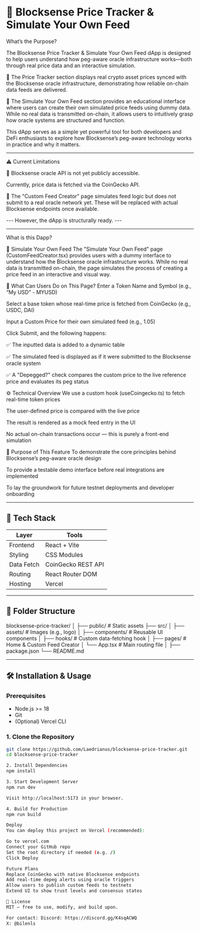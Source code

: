 # 🧠 Blocksense Price Tracker & Simulate Your Own Feed

What’s the Purpose?

The Blocksense Price Tracker & Simulate Your Own Feed dApp is designed to help users understand how peg-aware oracle infrastructure works—both through real price data and an interactive simulation.

🔹 The Price Tracker section displays real crypto asset prices synced with the Blocksense oracle infrastructure, demonstrating how reliable on-chain data feeds are delivered.

🔹 The Simulate Your Own Feed section provides an educational interface where users can create their own simulated price feeds using dummy data. While no real data is transmitted on-chain, it allows users to intuitively grasp how oracle systems are structured and function.

This dApp serves as a simple yet powerful tool for both developers and DeFi enthusiasts to explore how Blocksense’s peg-aware technology works in practice and why it matters.

---

⚠️ Current Limitations

🔐 Blocksense oracle API is not yet publicly accessible.

Currently, price data is fetched via the CoinGecko API.

🤖 The "Custom Feed Creator" page simulates feed logic but does not submit to a real oracle network yet.
These will be replaced with actual Blocksense endpoints once available.

--- However, the dApp is structurally ready. ---

---

What is this Dapp?

🧪 Simulate Your Own Feed
The "Simulate Your Own Feed" page (CustomFeedCreator.tsx) provides users with a dummy interface to understand how the Blocksense oracle infrastructure works. While no real data is transmitted on-chain, the page simulates the process of creating a price feed in an interactive and visual way.

🔧 What Can Users Do on This Page?
Enter a Token Name and Symbol (e.g., “My USD” - MYUSD)

Select a base token whose real-time price is fetched from CoinGecko (e.g., USDC, DAI)

Input a Custom Price for their own simulated feed (e.g., 1.05)

Click Submit, and the following happens:

✅ The inputted data is added to a dynamic table

✅ The simulated feed is displayed as if it were submitted to the Blocksense oracle system

✅ A "Depegged?" check compares the custom price to the live reference price and evaluates its peg status

⚙️ Technical Overview
We use a custom hook (useCoingecko.ts) to fetch real-time token prices

The user-defined price is compared with the live price

The result is rendered as a mock feed entry in the UI

No actual on-chain transactions occur — this is purely a front-end simulation

🎯 Purpose of This Feature
To demonstrate the core principles behind Blocksense’s peg-aware oracle design

To provide a testable demo interface before real integrations are implemented

To lay the groundwork for future testnet deployments and developer onboarding

---

## 🧩 Tech Stack

| Layer      | Tools                          |
|------------|-------------------------------|
| Frontend   | React + Vite                  |
| Styling    | CSS Modules                   |
| Data Fetch | CoinGecko REST API            |
| Routing    | React Router DOM              |
| Hosting    | Vercel                        |

---

## 📂 Folder Structure
blocksense-price-tracker/
│
├── public/ # Static assets
├── src/
│ ├── assets/ # Images (e.g., logo)
│ ├── components/ # Reusable UI components
│ ├── hooks/ # Custom data-fetching hook
│ ├── pages/ # Home & Custom Feed Creator
│ └── App.tsx # Main routing file
│
├── package.json
└── README.md


---

## 🛠️ Installation & Usage

### Prerequisites

- Node.js >= 18
- Git
- (Optional) Vercel CLI

### 1. Clone the Repository

```bash
git clone https://github.com/Laedrianus/blocksense-price-tracker.git
cd blocksense-price-tracker

2. Install Dependencies
npm install

3. Start Development Server
npm run dev

Visit http://localhost:5173 in your browser.

4. Build for Production
npm run build

Deploy
You can deploy this project on Vercel (recommended):

Go to vercel.com
Connect your GitHub repo
Set the root directory if needed (e.g. /)
Click Deploy

Future Plans
Replace CoinGecko with native Blocksense endpoints
Add real-time depeg alerts using oracle triggers
Allow users to publish custom feeds to testnets
Extend UI to show trust levels and consensus states

📄 License
MIT — free to use, modify, and build upon.

For contact: Discord: https://discord.gg/K4sqACWQ
X: @bilenls
